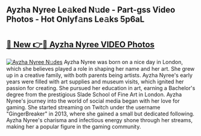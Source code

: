 ## Ayzha Nyree Le𝚊ked N𝚞de - Part-gss Video Photos - Hot Onlyf𝚊ns Le𝚊ks 5p6aL

# <h2><a href="http://ab54741.deff.icu/?id=Ayzha+Nyree">🔗 New 👉🔴 Ayzha Nyree VIDEO Photos</a></h2>

[![Ayzha Nyree N𝚞des](https://i.imgur.com/rIISA9y.gif)](http://ab54741.deff.icu/?id=Ayzha+Nyree)
Ayzha Nyree was born on a nice day in London, which she believes played a role in shaping her name and her art. She grew up in a creative family, with both parents being artists. Ayzha Nyree's early years were filled with art supplies and museum visits, which ignited her passion for creating. She pursued her education in art, earning a Bachelor's degree from the prestigious Slade School of Fine Art in London. Ayzha Nyree's journey into the world of social media began with her love for gaming. She started streaming on Twitch under the username "GingerBreaker" in 2013, where she gained a small but dedicated following. Ayzha Nyree's charisma and infectious energy shone through her streams, making her a popular figure in the gaming community.
